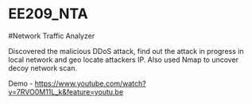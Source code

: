 # EE209_NTA

#Network Traffic Analyzer

Discovered the malicious DDoS attack, find out the attack in progress in local network and geo locate attackers IP. 
Also used Nmap to uncover decoy network scan.

Demo - 
https://www.youtube.com/watch?v=7RVO0M11L_k&feature=youtu.be

